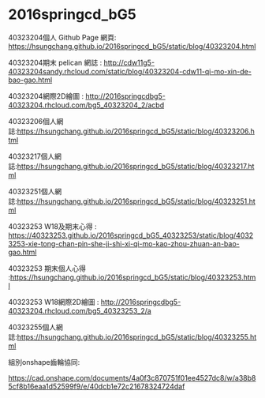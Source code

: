 # 2016springcd_bG5

40323204個人 Github Page 網頁: https://hsungchang.github.io/2016springcd_bG5/static/blog/40323204.html

40323204期末 pelican 網誌 : http://cdw11g5-40323204sandy.rhcloud.com/static/blog/40323204-cdw11-qi-mo-xin-de-bao-gao.html

40323204網際2D繪圖 : http://2016springcdbg5-40323204.rhcloud.com/bg5_40323204_2/acbd

40323206個人網誌:https://hsungchang.github.io/2016springcd_bG5/static/blog/40323206.html

40323217個人網誌:https://hsungchang.github.io/2016springcd_bG5/static/blog/40323217.html

40323251個人網誌:https://hsungchang.github.io/2016springcd_bG5/static/blog/40323251.html

40323253 W18及期末心得 : https://40323253.github.io/2016springcd_bG5_40323253/static/blog/40323253-xie-tong-chan-pin-she-ji-shi-xi-qi-mo-kao-zhou-zhuan-an-bao-gao.html

40323253 期末個人心得 :https://hsungchang.github.io/2016springcd_bG5/static/blog/40323253.html

40323253 W18網際2D繪圖 : http://2016springcdbg5-40323204.rhcloud.com/bg5_40323253_2/a

40323255個人網誌:https://hsungchang.github.io/2016springcd_bG5/static/blog/40323255.html

組別onshape齒輪協同:

https://cad.onshape.com/documents/4a0f3c870751f01ee4527dc8/w/a38b85cf8b16eaa1d52599f9/e/40dcb1e72c21678324724daf